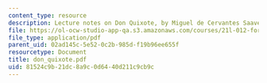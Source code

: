 ```yaml
---
content_type: resource
description: Lecture notes on Don Quixote, by Miguel de Cervantes Saavedra.
file: https://ol-ocw-studio-app-qa.s3.amazonaws.com/courses/21l-012-forms-of-western-narrative-fall-2007/81524c9b21dc8a9c0d6440d211c9cb9c_don_quixote.pdf
file_type: application/pdf
parent_uid: 02ad145c-5e52-0c2b-985d-f19b96ee655f
resourcetype: Document
title: don_quixote.pdf
uid: 81524c9b-21dc-8a9c-0d64-40d211c9cb9c
---
```

